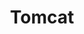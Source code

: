 ---
layout: tag-list
type: tag
title: Tomcat
slug: Tomcat
category: Tag
sidebar: false
description: >
    Es un software que permite que un servidor web maneje contenido web dinámico basado en Java utilizando el protocolo HTTP..
---